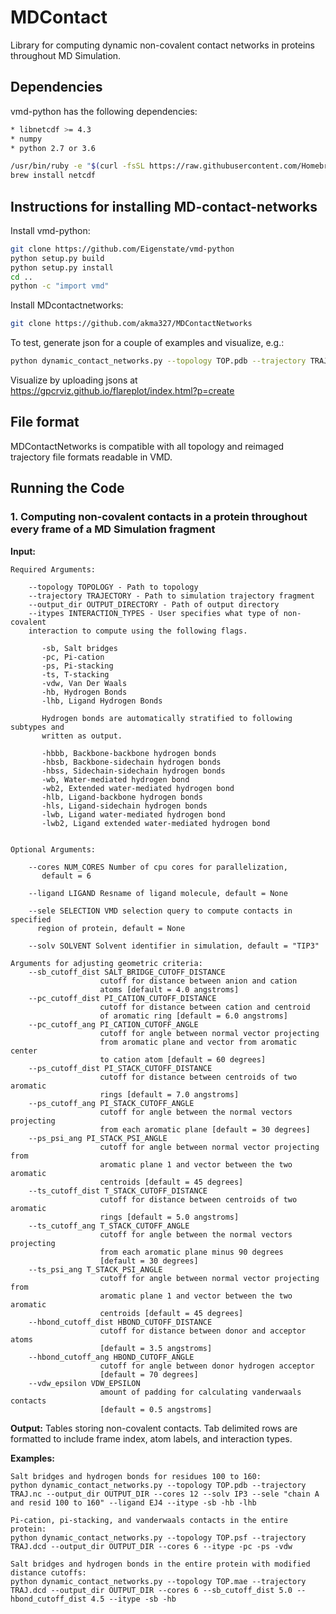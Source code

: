 # MDContact
Library for computing dynamic non-covalent contact networks in proteins throughout MD Simulation.

## Dependencies

vmd-python has the following dependencies:
```bash
* libnetcdf >= 4.3
* numpy
* python 2.7 or 3.6

/usr/bin/ruby -e "$(curl -fsSL https://raw.githubusercontent.com/Homebrew/install/master/install)"
brew install netcdf
```

## Instructions for installing MD-contact-networks

Install vmd-python: 
```bash
git clone https://github.com/Eigenstate/vmd-python
python setup.py build 
python setup.py install
cd ..
python -c "import vmd"
```

Install MDcontactnetworks: 
```bash
git clone https://github.com/akma327/MDContactNetworks
```

To test, generate json for a couple of examples and visualize, e.g.:
```bash
python dynamic_contact_networks.py --topology TOP.pdb --trajectory TRAJ.nc --output_dir OUTPUT_DIR --itype -sb -hb
```
Visualize by uploading jsons at https://gpcrviz.github.io/flareplot/index.html?p=create


## File format

MDContactNetworks is compatible with all topology and reimaged trajectory file formats readable in VMD.

## Running the Code

### 1. Computing non-covalent contacts in a protein throughout every frame of a MD Simulation fragment
   
   __Input:__ 

	Required Arguments:

	   	--topology TOPOLOGY - Path to topology
	   	--trajectory TRAJECTORY - Path to simulation trajectory fragment
	   	--output_dir OUTPUT_DIRECTORY - Path of output directory
	   	--itypes INTERACTION_TYPES - User specifies what type of non-covalent 
	   	interaction to compute using the following flags. 

		   -sb, Salt bridges
		   -pc, Pi-cation 
		   -ps, Pi-stacking
		   -ts, T-stacking
		   -vdw, Van Der Waals
		   -hb, Hydrogen Bonds
		   -lhb, Ligand Hydrogen Bonds

		   Hydrogen bonds are automatically stratified to following subtypes and 
		   written as output.

		   -hbbb, Backbone-backbone hydrogen bonds
		   -hbsb, Backbone-sidechain hydrogen bonds
		   -hbss, Sidechain-sidechain hydrogen bonds
		   -wb, Water-mediated hydrogen bond
		   -wb2, Extended water-mediated hydrogen bond
		   -hlb, Ligand-backbone hydrogen bonds
		   -hls, Ligand-sidechain hydrogen bonds
		   -lwb, Ligand water-mediated hydrogen bond
		   -lwb2, Ligand extended water-mediated hydrogen bond


	Optional Arguments:

		--cores NUM_CORES Number of cpu cores for parallelization,
		   default = 6

		--ligand LIGAND Resname of ligand molecule, default = None

		--sele SELECTION VMD selection query to compute contacts in specified 
		  region of protein, default = None

		--solv SOLVENT Solvent identifier in simulation, default = "TIP3"

	Arguments for adjusting geometric criteria:
		--sb_cutoff_dist SALT_BRIDGE_CUTOFF_DISTANCE
						cutoff for distance between anion and cation 
						atoms [default = 4.0 angstroms]
		--pc_cutoff_dist PI_CATION_CUTOFF_DISTANCE
						cutoff for distance between cation and centroid
						of aromatic ring [default = 6.0 angstroms]
		--pc_cutoff_ang PI_CATION_CUTOFF_ANGLE
						cutoff for angle between normal vector projecting
						from aromatic plane and vector from aromatic center
						to cation atom [default = 60 degrees]
		--ps_cutoff_dist PI_STACK_CUTOFF_DISTANCE
						cutoff for distance between centroids of two aromatic
						rings [default = 7.0 angstroms]
		--ps_cutoff_ang PI_STACK_CUTOFF_ANGLE
						cutoff for angle between the normal vectors projecting
						from each aromatic plane [default = 30 degrees]
		--ps_psi_ang PI_STACK_PSI_ANGLE
						cutoff for angle between normal vector projecting from
						aromatic plane 1 and vector between the two aromatic
						centroids [default = 45 degrees]
		--ts_cutoff_dist T_STACK_CUTOFF_DISTANCE
						cutoff for distance between centroids of two aromatic
						rings [default = 5.0 angstroms]
		--ts_cutoff_ang T_STACK_CUTOFF_ANGLE
						cutoff for angle between the normal vectors projecting
						from each aromatic plane minus 90 degrees 
						[default = 30 degrees]
		--ts_psi_ang T_STACK_PSI_ANGLE
						cutoff for angle between normal vector projecting from
						aromatic plane 1 and vector between the two aromatic
						centroids [default = 45 degrees]
		--hbond_cutoff_dist HBOND_CUTOFF_DISTANCE
						cutoff for distance between donor and acceptor atoms 
						[default = 3.5 angstroms]
		--hbond_cutoff_ang HBOND_CUTOFF_ANGLE
						cutoff for angle between donor hydrogen acceptor 
						[default = 70 degrees]
		--vdw_epsilon VDW_EPSILON
						amount of padding for calculating vanderwaals contacts 
						[default = 0.5 angstroms]

   
   __Output:__ Tables storing non-covalent contacts. Tab delimited rows are formatted to include 
   frame index, atom labels, and interaction types. 

   __Examples:__

	Salt bridges and hydrogen bonds for residues 100 to 160:
	python dynamic_contact_networks.py --topology TOP.pdb --trajectory TRAJ.nc --output_dir OUTPUT_DIR --cores 12 --solv IP3 --sele "chain A and resid 100 to 160" --ligand EJ4 --itype -sb -hb -lhb

	Pi-cation, pi-stacking, and vanderwaals contacts in the entire protein:
	python dynamic_contact_networks.py --topology TOP.psf --trajectory TRAJ.dcd --output_dir OUTPUT_DIR --cores 6 --itype -pc -ps -vdw

	Salt bridges and hydrogen bonds in the entire protein with modified distance cutoffs:
	python dynamic_contact_networks.py --topology TOP.mae --trajectory TRAJ.dcd --output_dir OUTPUT_DIR --cores 6 --sb_cutoff_dist 5.0 --hbond_cutoff_dist 4.5 --itype -sb -hb


